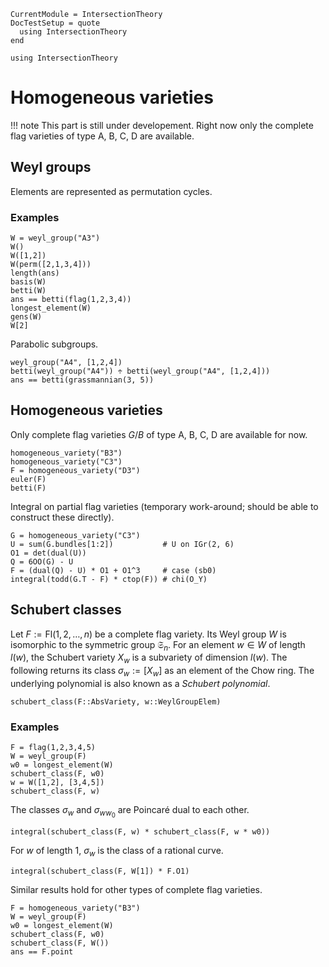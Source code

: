 ```@meta
CurrentModule = IntersectionTheory
DocTestSetup = quote
  using IntersectionTheory
end
```
```@setup repl
using IntersectionTheory
```
# Homogeneous varieties
!!! note
    This part is still under developement. Right now only the complete flag
    varieties of type A, B, C, D are available.

## Weyl groups
Elements are represented as permutation cycles.

### Examples
```@repl repl
W = weyl_group("A3")
W()
W([1,2])
W(perm([2,1,3,4]))
length(ans)
basis(W)
betti(W)
ans == betti(flag(1,2,3,4))
longest_element(W)
gens(W)
W[2]
```
Parabolic subgroups.
```@repl repl
weyl_group("A4", [1,2,4])
betti(weyl_group("A4")) ÷ betti(weyl_group("A4", [1,2,4]))
ans == betti(grassmannian(3, 5))
```
## Homogeneous varieties
Only complete flag varieties $G/B$ of type A, B, C, D are available for now.
```@repl repl
homogeneous_variety("B3")
homogeneous_variety("C3")
F = homogeneous_variety("D3")
euler(F)
betti(F)
```
Integral on partial flag varieties (temporary work-around; should be able to
construct these directly).
```@repl repl
G = homogeneous_variety("C3")
U = sum(G.bundles[1:2])           # U on IGr(2, 6)
O1 = det(dual(U))
Q = 6OO(G) - U
F = (dual(Q) - U) * O1 + O1^3     # case (sb0)
integral(todd(G.T - F) * ctop(F)) # chi(O_Y)
```
## Schubert classes
Let $F:=\mathrm{Fl}(1,2,\dots,n)$ be a complete flag variety. Its Weyl group
$W$ is isomorphic to the symmetric group $\mathfrak S_n$.
For an element $w\in W$ of length $l(w)$, the Schubert variety $X_w$ is a
subvariety of dimension $l(w)$. The following returns its class
$\sigma_w:=[X_w]$ as an element of the Chow ring. The underlying polynomial is
also known as a *Schubert polynomial*.
```@docs
schubert_class(F::AbsVariety, w::WeylGroupElem)
```
### Examples
```@repl repl
F = flag(1,2,3,4,5)
W = weyl_group(F)
w0 = longest_element(W)
schubert_class(F, w0)
w = W([1,2], [3,4,5])
schubert_class(F, w)
```
The classes $\sigma_w$ and $\sigma_{ww_0}$ are Poincaré dual to each other.
```@repl repl
integral(schubert_class(F, w) * schubert_class(F, w * w0))
```
For $w$ of length 1, $\sigma_w$ is the class of a rational curve.
```@repl repl
integral(schubert_class(F, W[1]) * F.O1)
```
Similar results hold for other types of complete flag varieties.
```@repl repl
F = homogeneous_variety("B3")
W = weyl_group(F)
w0 = longest_element(W)
schubert_class(F, w0)
schubert_class(F, W())
ans == F.point
```
